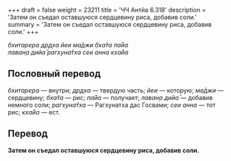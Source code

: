+++
draft = false
weight = 23211
title = 'ЧЧ Антйа 6.318'
description = 'Затем он съедал оставшуюся сердцевину риса, добавив соли.'
summary = 'Затем он съедал оставшуюся сердцевину риса, добавив соли.'
+++

_бхитарера др̣д̣ха йеи ма̄джи бха̄та па̄йа  
лаван̣а дийа̄ рагхуна̄тха сеи анна кха̄йа_

## Пословный перевод

_бхитарера_ — внутри; _др̣д̣ха_ — твердую часть; _йеи_ — которую; _ма̄джи_ — сердцевину; _бха̄та_ — рис; _па̄йа_ — получает; _лаван̣а_ _дийа̄_ — добавив немного соли; _рагхуна̄тха_ — Рагхунатха дас Госвами; _сеи_ _анна_ — тот рис; _кха̄йа_ — ест.

## Перевод

**Затем он съедал оставшуюся сердцевину риса, добавив соли.**
